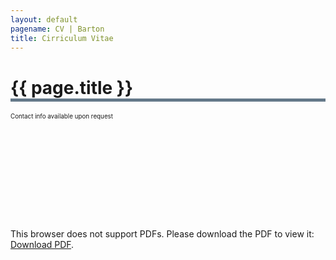 ```yaml
---
layout: default
pagename: CV | Barton
title: Cirriculum Vitae
---
```

<h1 style="border-bottom: 5px solid #647889;">{{ page.title }}</h1>
<p style="font-size:0.7em;">Contact info available upon request</p>

<object data="http://seanlinnaeusbarton.github.io/cv/WebsiteCV.pdf" type="application/pdf" width="700px" height="700px">
    <embed src="http://seanlinnaeusbarton.github.io/cv/WebsiteCV.pdf">
        <p>This browser does not support PDFs. Please download the PDF to view it: <a href="http://seanlinnaeusbarton.github.io/cv/WebsiteCV.pdf">Download PDF</a>.</p>
    </embed>
</object>




